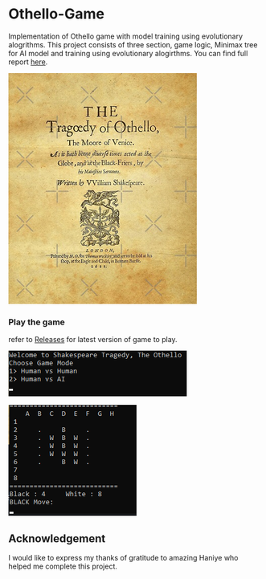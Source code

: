 # Othello-Game
Implementation of Othello game with model training using evolutionary alogrithms. 
This project consists of three section, game logic, Minimax tree for AI model and training using evolutionary alogirthms.
You can find full report [here](https://github.com/mehditeymorian/Othello-Game/blob/master/Assets/report.pdf).

![Shakespeare Tragedy](https://github.com/mehditeymorian/Othello-Game/blob/master/Assets/othello-shakespeare.jpg)

### Play the game
refer to [Releases](https://github.com/mehditeymorian/Othello-Game/releases) for latest version of game to play.


![Game Start](https://github.com/mehditeymorian/Othello-Game/blob/master/Assets/game-start.png)


![Game play](https://github.com/mehditeymorian/Othello-Game/blob/master/Assets/game-playing.png)


## Acknowledgement
I would like to express my thanks of gratitude to amazing Haniye who helped me complete this project.
